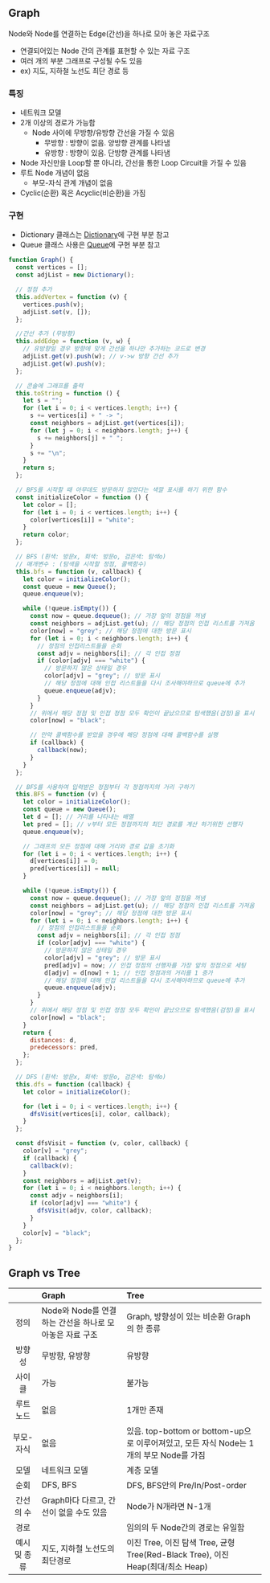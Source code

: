 ## Graph

Node와 Node를 연결하는 Edge(간선)을 하나로 모아 놓은 자료구조

- 연결되어있는 Node 간의 관계를 표현할 수 있는 자료 구조
- 여러 개의 부분 그래프로 구성될 수도 있음
- ex) 지도, 지하철 노선도 최단 경로 등

### 특징

- 네트워크 모델
- 2개 이상의 경로가 가능함
  - Node 사이에 무방향/유방향 간선을 가질 수 있음
    - 무방향 : 방향이 없음. 양방향 관계를 나타냄
    - 유방향 : 방향이 있음. 단방향 관계를 나타냄
- Node 자신만을 Loop할 뿐 아니라, 간선을 통한 Loop Circuit을 가질 수 있음
- 루트 Node 개념이 없음
  - 부모-자식 관계 개념이 없음
- Cyclic(순환) 혹은 Acyclic(비순환)을 가짐

### 구현

- Dictionary 클래스는 [Dictionary](https://github.com/Soujiro-a/TIL/blob/main/Data%20Structure/Dictionary.md)에 구현 부분 참고
- Queue 클래스 사용은 [Queue](https://github.com/Soujiro-a/TIL/blob/main/Data%20Structure/Queue.md)에 구현 부분 참고

```js
function Graph() {
  const vertices = [];
  const adjList = new Dictionary();

  // 정점 추가
  this.addVertex = function (v) {
    vertices.push(v);
    adjList.set(v, []);
  };

  //간선 추가 (무방향)
  this.addEdge = function (v, w) {
    // 유방향일 경우 방향에 맞게 간선을 하나만 추가하는 코드로 변경
    adjList.get(v).push(w); // v->w 방향 간선 추가
    adjList.get(w).push(v);
  };

  // 콘솔에 그래프를 출력
  this.toString = function () {
    let s = "";
    for (let i = 0; i < vertices.length; i++) {
      s += vertices[i] + " -> ";
      const neighbors = adjList.get(vertices[i]);
      for (let j = 0; i < neighbors.length; j++) {
        s += neighbors[j] + " ";
      }
      s += "\n";
    }
    return s;
  };

  // BFS를 시작할 때 아무데도 방문하지 않았다는 색깔 표시를 하기 위한 함수
  const initializeColor = function () {
    let color = [];
    for (let i = 0; i < vertices.length; i++) {
      color[vertices[i]] = "white";
    }
    return color;
  };

  // BFS (흰색: 방문x, 회색: 방문o, 검은색: 탐색o)
  // 매개변수 : (탐색을 시작할 정점, 콜백함수)
  this.bfs = function (v, callback) {
    let color = initializeColor();
    const queue = new Queue();
    queue.enqueue(v);

    while (!queue.isEmpty()) {
      const now = queue.dequeue(); // 가장 앞의 정점을 꺼냄
      const neighbors = adjList.get(u); // 해당 정점의 인접 리스트를 가져옴
      color[now] = "grey"; // 해당 정점에 대한 방문 표시
      for (let i = 0; i < neighbors.length; i++) {
        // 정점의 인접리스트들을 순회
        const adjv = neighbors[i]; // 각 인접 정점
        if (color[adjv] === "white") {
          // 방문하지 않은 상태일 경우
          color[adjv] = "grey"; // 방문 표시
          // 해당 정점에 대해 인접 리스트들을 다시 조사해야하므로 queue에 추가
          queue.enqueue(adjv);
        }
      }
      // 위에서 해당 정점 및 인접 정점 모두 확인이 끝났으므로 탐색했음(검정)을 표시
      color[now] = "black";

      // 만약 콜백함수를 받았을 경우에 해당 정점에 대해 콜백함수를 실행
      if (callback) {
        callback(now);
      }
    }
  };

  // BFS를 사용하여 입력받은 정점부터 각 정점까지의 거리 구하기
  this.BFS = function (v) {
    let color = initializeColor();
    const queue = new Queue();
    let d = []; // 거리를 나타내는 배열
    let pred = []; // v부터 모든 정점까지의 최단 경로를 계산 하기위한 선행자
    queue.enqueue(v);

    // 그래프의 모든 정점에 대해 거리와 경로 값을 초기화
    for (let i = 0; i < vertices.length; i++) {
      d[vertices[i]] = 0;
      pred[vertices[i]] = null;
    }

    while (!queue.isEmpty()) {
      const now = queue.dequeue(); // 가장 앞의 정점을 꺼냄
      const neighbors = adjList.get(u); // 해당 정점의 인접 리스트를 가져옴
      color[now] = "grey"; // 해당 정점에 대한 방문 표시
      for (let i = 0; i < neighbors.length; i++) {
        // 정점의 인접리스트들을 순회
        const adjv = neighbors[i]; // 각 인접 정점
        if (color[adjv] === "white") {
          // 방문하지 않은 상태일 경우
          color[adjv] = "grey"; // 방문 표시
          pred[adjv] = now; // 인접 정점의 선행자를 가장 앞의 정점으로 세팅
          d[adjv] = d[now] + 1; // 인접 정점과의 거리를 1 증가
          // 해당 정점에 대해 인접 리스트들을 다시 조사해야하므로 queue에 추가
          queue.enqueue(adjv);
        }
      }
      // 위에서 해당 정점 및 인접 정점 모두 확인이 끝났으므로 탐색했음(검정)을 표시
      color[now] = "black";
    }
    return {
      distances: d,
      predecessors: pred,
    };
  };

  // DFS (흰색: 방문x, 회색: 방문o, 검은색: 탐색o)
  this.dfs = function (callback) {
    let color = initializeColor();

    for (let i = 0; i < vertices.length; i++) {
      dfsVisit(vertices[i], color, callback);
    }
  };

  const dfsVisit = function (v, color, callback) {
    color[v] = "grey";
    if (callback) {
      callback(v);
    }
    const neighbors = adjList.get(v);
    for (let i = 0; i < neighbors.length; i++) {
      const adjv = neighbors[i];
      if (color[adjv] === "white") {
        dfsVisit(adjv, color, callback);
      }
    }
    color[v] = "black";
  };
}
```

## Graph vs Tree

|              | Graph                                                   | Tree                                                                                    |
| :----------: | :------------------------------------------------------ | :-------------------------------------------------------------------------------------- |
|     정의     | Node와 Node를 연결하는 간선을 하나로 모아놓은 자료 구조 | Graph, 방향성이 있는 비순환 Graph의 한 종류                                             |
|    방향성    | 무방향, 유방향                                          | 유방향                                                                                  |
|    사이클    | 가능                                                    | 불가능                                                                                  |
|  루트 노드   | 없음                                                    | 1개만 존재                                                                              |
|  부모-자식   | 없음                                                    | 있음. top-bottom or bottom-up으로 이루어져있고, 모든 자식 Node는 1개의 부모 Node를 가짐 |
|     모델     | 네트워크 모델                                           | 계층 모델                                                                               |
|     순회     | DFS, BFS                                                | DFS, BFS안의 Pre/In/Post-order                                                          |
|  간선의 수   | Graph마다 다르고, 간선이 없을 수도 있음                 | Node가 N개라면 N-1개                                                                    |
|     경로     |                                                         | 임의의 두 Node간의 경로는 유일함                                                        |
| 예시 및 종류 | 지도, 지하철 노선도의 최단경로                          | 이진 Tree, 이진 탐색 Tree, 균형 Tree(Red-Black Tree), 이진 Heap(최대/최소 Heap)         |
